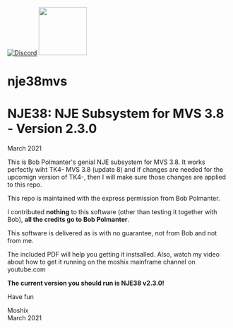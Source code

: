 [![Discord](https://img.shields.io/discord/423767742546575361.svg?label=&logo=discord&logoColor=ffffff&color=7389D8&labelColor=6A7EC2)](https://discord.gg/vpEv3HJ)
<a href=" https://github.com/moshix/mvs/blob/master/codenotary.com"><img src="https://raw.githubusercontent.com/moshix/mvs/master/secured-by-immudb.svg" width="109px;"/></a>

# nje38mvs
NJE38: NJE Subsystem for MVS 3.8 - Version 2.3.0
================================================

March 2021

This is Bob Polmanter's genial NJE subsystem for MVS 3.8. It works perfectly wiht TK4- MVS 3.8 (update 8) and if changes are needed
for the upcomign version of TK4-, then I will make sure those changes are applied to this repo. 

This repo is maintained with the express permission from Bob Polmanter.

I contributed **nothing** to this software (other than testing it together with Bob), **all the credits go to Bob Polmanter**. 

This software is delivered as is with no guarantee, not from Bob and not from me. 

The included PDF will help you getting it instsalled. Also, watch my video about how to get it running on the moshix mainframe channel on youtube.com

**The current version you should run is NJE38 v2.3.0!**

Have fun

Moshix
<br>March 2021

